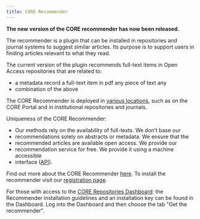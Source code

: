 ```yaml
---
title: CORE Recommender
---
```


**The new version of the CORE recommender has now been released.**

The recommender is a plugin that can be installed in repositories and journal
systems to suggest similar articles. Its purpose is to support users in
finding articles relevant to what they read.

The current version of the plugin recommends full-text items in Open Access
repositories that are related to:

* a metadata record a full-text item in pdf any piece of text any
* combination of the above

The CORE Recommender is deployed in [various locations](endorsements#locations),
such as on the CORE Portal and in institutional repositories and journals.

Uniqueness of the CORE Recommender:

* Our methods rely on the availability of full-texts. We don’t base our
* recommendations solely on abstracts or metadata. We ensure that the
* recommended articles are available open access. We provide our
* recommendation service for free. We provide it using a machine accessible
* interface ([API](~api)).

Find out more about the CORE Recommender [here][recommender-blog-post].
To install the recommender visit our [registration page](recommenders/register).

For those with access to the [CORE Repositories Dashboard](services#dashboard):
the Recommender installation guidelines and an installation key can be found in
the Dashboard. Log into the Dashboard and then choose the tab "Get the recommender".

[recommender-blog-post]: https://blog.core.ac.uk/2016/10/04/core-recommender/
